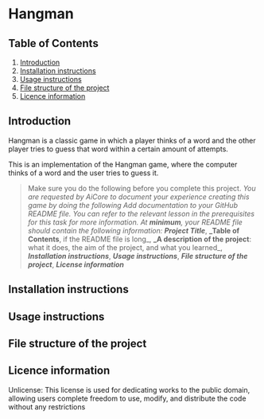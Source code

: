 # Hangman

## Table of Contents
1. [Introduction](#introduction)
2. [Installation instructions](#installation-instructions)
3. [Usage instructions](#usage-instructions)
4. [File structure of the project](#file-structure-of-the-project)
5. [Licence information](#licence-information)

## Introduction
Hangman is a classic game in which a player thinks of a word and the other player tries to guess that word within a certain amount of attempts.

This is an implementation of the Hangman game, where the computer thinks of a word and the user tries to guess it. 

> Make sure you do the following before you complete this project.
_You are requested by AiCore to document your experience creating this game by doing the following_
_Add documentation to your GitHub README file. You can refer to the relevant lesson in the prerequisites for this task for more information._
_At **minimum**, your README file should contain the following information:_
**_Project Title_**,
**_Table of Contents**, if the README file is long_,
**_A description of the project**: what it does, the aim of the project, and what you learned_,
**_Installation instructions_**,
**_Usage instructions_**,
**_File structure of the project_**,
**_License information_**

## Installation instructions

## Usage instructions

## File structure of the project

## Licence information
Unlicense: This license is used for dedicating works to the public domain, allowing users complete freedom to use, modify, and distribute the code without any restrictions